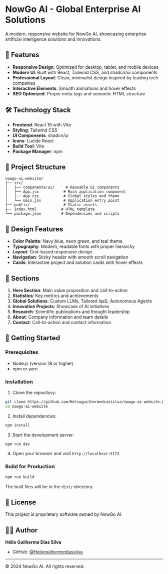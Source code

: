 # NowGo AI - Global Enterprise AI Solutions

A modern, responsive website for NowGo AI, showcasing enterprise artificial intelligence solutions and innovations.

## 🚀 Features

- **Responsive Design**: Optimized for desktop, tablet, and mobile devices
- **Modern UI**: Built with React, Tailwind CSS, and shadcn/ui components
- **Professional Layout**: Clean, minimalist design inspired by leading tech companies
- **Interactive Elements**: Smooth animations and hover effects
- **SEO Optimized**: Proper meta tags and semantic HTML structure

## 🛠️ Technology Stack

- **Frontend**: React 18 with Vite
- **Styling**: Tailwind CSS
- **UI Components**: shadcn/ui
- **Icons**: Lucide React
- **Build Tool**: Vite
- **Package Manager**: npm

## 📁 Project Structure

```
nowgo-ai-website/
├── src/
│   ├── components/ui/     # Reusable UI components
│   ├── App.jsx           # Main application component
│   ├── App.css           # Global styles and theme
│   └── main.jsx          # Application entry point
├── public/               # Static assets
├── index.html           # HTML template
└── package.json         # Dependencies and scripts
```

## 🎨 Design Features

- **Color Palette**: Navy blue, neon green, and teal theme
- **Typography**: Modern, readable fonts with proper hierarchy
- **Layout**: Grid-based responsive design
- **Navigation**: Sticky header with smooth scroll navigation
- **Cards**: Interactive project and solution cards with hover effects

## 📱 Sections

1. **Hero Section**: Main value proposition and call-to-action
2. **Statistics**: Key metrics and achievements
3. **Global Solutions**: Custom LLMs, Tailored IaaS, Autonomous Agents
4. **Innovation Projects**: Showcase of AI initiatives
5. **Research**: Scientific publications and thought leadership
6. **About**: Company information and team details
7. **Contact**: Call-to-action and contact information

## 🚀 Getting Started

### Prerequisites

- Node.js (version 18 or higher)
- npm or yarn

### Installation

1. Clone the repository:
```bash
git clone https://github.com/Helioguilhermediassilva/nowgo-ai-website.git
cd nowgo-ai-website
```

2. Install dependencies:
```bash
npm install
```

3. Start the development server:
```bash
npm run dev
```

4. Open your browser and visit `http://localhost:5173`

### Build for Production

```bash
npm run build
```

The built files will be in the `dist/` directory.

## 📄 License

This project is proprietary software owned by NowGo AI.

## 👨‍💻 Author

**Hélio Guilherme Dias Silva**
- GitHub: [@Helioguilhermediassilva](https://github.com/Helioguilhermediassilva)

---

© 2024 NowGo AI. All rights reserved.

